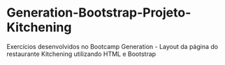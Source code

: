 # Generation-Bootstrap-Projeto-Kitchening
Exercícios desenvolvidos no Bootcamp Generation - Layout da página do restaurante Kitchening utilizando HTML e Bootstrap
